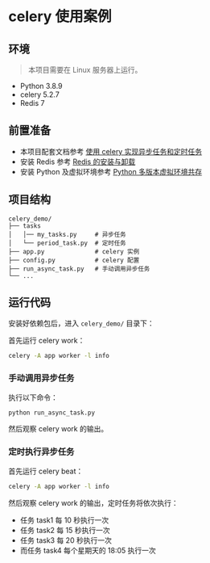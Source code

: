 # celery 使用案例

## 环境

> 本项目需要在 Linux 服务器上运行。

* Python 3.8.9
* celery 5.2.7
* Redis 7

## 前置准备

* 本项目配套文档参考 [使用 celery 实现异步任务和定时任务](https://www.fedbook.cn/backend-knowledge/python/python-lib-celery/)
* 安装 Redis 参考 [Redis 的安装与卸载](https://www.fedbook.cn/basic-skills/redis/installation-of-redis/)
* 安装 Python 及虚拟环境参考 [Python 多版本虚拟环境共存](https://www.fedbook.cn/backend-knowledge/python/multiple-python-install-on-linux/)

## 项目结构

```
celery_demo/
├── tasks
│   │── my_tasks.py     # 异步任务
│   └── period_task.py  # 定时任务
├── app.py              # celery 实例
├── config.py           # celery 配置
├── run_async_task.py   # 手动调用异步任务
└── ...
```

## 运行代码

安装好依赖包后，进入 `celery_demo/` 目录下：

首先运行 celery work：

```bash
celery -A app worker -l info
```

### 手动调用异步任务

执行以下命令：

```bash
python run_async_task.py
```

然后观察 celery work 的输出。

### 定时执行异步任务

首先运行 celery beat：

```bash
celery -A app worker -l info
```

然后观察 celery work 的输出，定时任务将依次执行：

* 任务 task1 每 10 秒执行一次
* 任务 task2 每 15 秒执行一次
* 任务 task3 每 20 秒执行一次
* 而任务 task4 每个星期天的 18:05 执行一次
